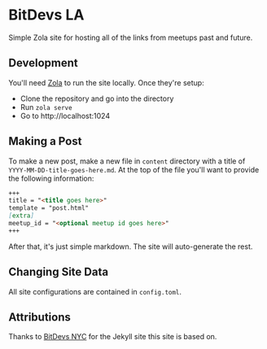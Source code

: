 # BitDevs LA

Simple Zola site for hosting all of the links from meetups past and future.

## Development

You'll need [Zola](https://www.getzola.org/documentation/getting-started/installation/) to run the
site locally. Once they're setup:

* Clone the repository and go into the directory
* Run `zola serve`
* Go to http://localhost:1024

## Making a Post

To make a new post, make a new file in `content` directory with a title of
`YYYY-MM-DD-title-goes-here.md`. At the top of the file you'll want to provide the
following information:

```md
+++
title = "<title goes here>"
template = "post.html"
[extra]
meetup_id = "<optional meetup id goes here>"
+++
```

After that, it's just simple markdown. The site will auto-generate the rest.

## Changing Site Data

All site configurations are contained in `config.toml`.

## Attributions

Thanks to [BitDevs NYC](https://github.com/BitDevsNYC/BitDevsNYC.github.io) for the
Jekyll site this site is based on.